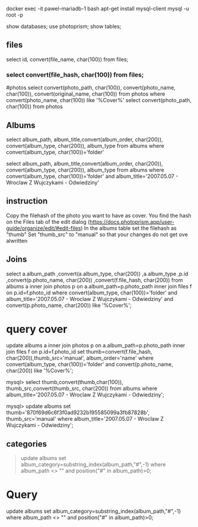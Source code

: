 docker exec -it pawel-mariadb-1 bash
apt-get install mysql-client
mysql -u root -p

show databases;
use photoprism;
show tables;


## files
select id, convert(file_name, char(100)) from files;


### select convert(file_hash, char(100)) from files;


#photos
select convert(photo_path, char(100)), convert(photo_name, char(100)), convert(original_name, char(100)) from photos where convert(photo_name, char(100)) like '%Cover%'
select convert(photo_path, char(100)) from photos



## Albums
select album_path, album_title,convert(album_order, char(200)), convert(album_type, char(200)), album_type from albums where convert(album_type, char(100))='folder'


select album_path, album_title,convert(album_order, char(200)), convert(album_type, char(200)), album_type from albums where convert(album_type, char(100))='folder' and album_title='2007.05.07 - Wroclaw Z Wujczykami - Odwiedziny'


## instruction
Copy the filehash of the photo you want to have as cover. You find the hash on the Files tab of the edit dialog (https://docs.photoprism.app/user-guide/organize/edit/#edit-files)
In the albums table set the filehash as "thumb"
Set "thumb_src" to "manual" so that your changes do not get ove alwritten



## Joins

select a.album_path
,convert(a.album_type, char(200))
,a.album_type
,p.id
,convert(p.photo_name, char(200)) 
,convert(f.file_hash, char(200))
from albums a 
inner join photos p on a.album_path=p.photo_path 
inner join files f on p.id=f.photo_id
where convert(album_type, char(100))='folder' 
and album_title='2007.05.07 - Wroclaw Z Wujczykami - Odwiedziny'
and convert(p.photo_name, char(200)) like '%Cover%';

# query cover
update albums a 
inner join photos p on a.album_path=p.photo_path 
inner join files f on p.id=f.photo_id
set thumb=convert(f.file_hash, char(200)),thumb_src='manual', album_order='name'
where convert(album_type, char(100))='folder' 
and convert(p.photo_name, char(200)) like '%Cover%';



mysql> select thumb,convert(thumb,char(100)), thumb_src,convert(thumb_src, char(200)) from albums where album_title='2007.05.07 - Wroclaw Z Wujczykami - Odwiedziny';


mysql> update albums set thumb='870f69d6c6f3f0ad9232b195585099a3fb87828b', thumb_src='manual' where album_title='2007.05.07 - Wroclaw Z Wujczykami - Odwiedziny';

## categories

> update albums set album_category=substring_index(album_path,"#",-1)  where album_path <> "" and position("#" in album_path)>0;

# Query
update albums set album_category=substring_index(album_path,"#",-1)  where album_path <> "" and position("#" in album_path)>0;

